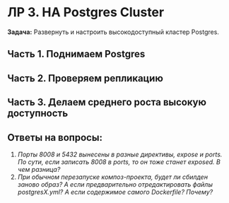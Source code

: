 # ЛР 3. HA Postgres Cluster

**Задача:** 
Развернуть и настроить высокодоступный кластер Postgres.

## Часть 1. Поднимаем Postgres

## Часть 2. Проверяем репликацию

## Часть 3. Делаем среднего роста высокую доступность

## Ответы на вопросы:
1. *Порты 8008 и 5432 вынесены в разные директивы, expose и ports. По сути, если записать 8008 в ports, то он тоже станет exposed. В
чем разница?*
2. *При обычном перезапуске композ-проекта, будет ли сбилден заново образ? А если предварительно отредактировать файлы
postgresX.yml? А если содержимое самого Dockerfile? Почему?*
